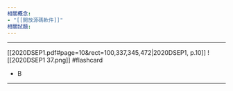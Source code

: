 ```yaml
---
相關概念: 
- "[[開放源碼軟件]]"
相關試題:
---
```


---
[[2020DSEP1.pdf#page=10&rect=100,337,345,472|2020DSEP1, p.10]]
![[2020DSEP1 37.png]]
 #flashcard 
- B
---
<!--ID: 1730779830521-->
